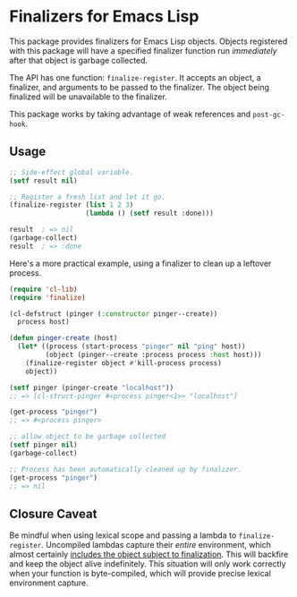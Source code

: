 # Finalizers for Emacs Lisp

This package provides finalizers for Emacs Lisp objects. Objects
registered with this package will have a specified finalizer function
run *immediately* after that object is garbage collected.

The API has one function: `finalize-register`. It accepts an object, a
finalizer, and arguments to be passed to the finalizer. The object
being finalized will be unavailable to the finalizer.

This package works by taking advantage of weak references and
`post-gc-hook`.

## Usage

```el
;; Side-effect global variable.
(setf result nil)

;; Register a fresh list and let it go.
(finalize-register (list 1 2 3)
                   (lambda () (setf result :done)))

result  ; => nil
(garbage-collect)
result  ; => :done
```

Here's a more practical example, using a finalizer to clean up a
leftover process.

```el
(require 'cl-lib)
(require 'finalize)

(cl-defstruct (pinger (:constructor pinger--create))
  process host)

(defun pinger-create (host)
  (let* ((process (start-process "pinger" nil "ping" host))
         (object (pinger--create :process process :host host)))
    (finalize-register object #'kill-process process)
    object))

(setf pinger (pinger-create "localhost"))
;; => [cl-struct-pinger #<process pinger<1>> "localhost"]

(get-process "pinger")
;; => #<process pinger>

;; allow object to be garbage collected
(setf pinger nil)
(garbage-collect)

;; Process has been automatically cleaned up by finalizer.
(get-process "pinger")
;; => nil
```

## Closure Caveat

Be mindful when using lexical scope and passing a lambda to
`finalize-register`. Uncompiled lambdas capture their *entire*
environment, which almost certainly
[includes the object subject to finalization][closure]. This will
backfire and keep the object alive indefinitely. This situation will
only work correctly when your function is byte-compiled, which will
provide precise lexical environment capture.


[closure]: http://nullprogram.com/blog/2013/12/30/#the_readable_closures_catch
